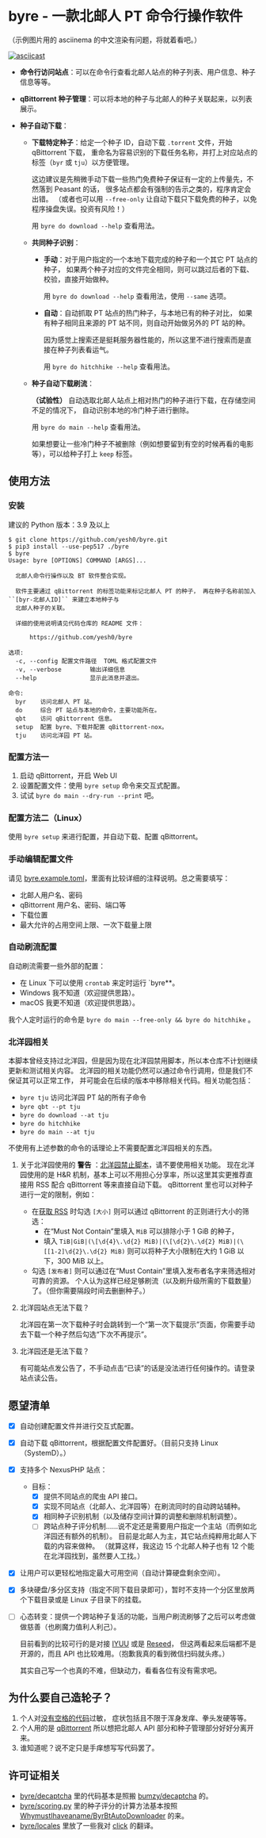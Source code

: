 # byre - 一款北邮人 PT 命令行操作软件

（示例图片用的 asciinema 的中文渲染有问题，将就着看吧。）

[![asciicast](https://asciinema.org/a/570391.svg)](https://asciinema.org/a/570391)

- **命令行访问站点**：可以在命令行查看北邮人站点的种子列表、用户信息、种子信息等等。

- **qBittorrent 种子管理**：可以将本地的种子与北邮人的种子关联起来，以列表展示。

- **种子自动下载**：

  - **下载特定种子**：给定一个种子 ID，自动下载 `.torrent` 文件，开始 qBittorrent 下载，
    重命名为容易识别的下载任务名称，并打上对应站点的标签（`byr` 或 `tju`）以方便管理。

    这边建议是先稍微手动下载一些热门免费种子保证有一定的上传量先，不然落到 Peasant 的话，
    很多站点都会有强制的告示之类的，程序肯定会出错。
    （或者也可以用 `--free-only` 让自动下载只下载免费的种子，以免程序操盘失误。投资有风险！）

    用 `byre do download --help` 查看用法。

  - **共同种子识别**：

    - **手动**：对于用户指定的一个本地下载完成的种子和一个其它 PT 站点的种子，
      如果两个种子对应的文件完全相同，则可以跳过后者的下载、校验，直接开始做种。

      用 `byre do download --help` 查看用法，使用 `--same` 选项。

    - **自动**：自动抓取 PT 站点的热门种子，与本地已有的种子对比，
      如果有种子相同且来源的 PT 站不同，则自动开始做另外的 PT 站的种。

      因为感觉上搜索还是挺耗服务器性能的，所以这里不进行搜索而是直接在种子列表看运气。

      用 `byre do hitchhike --help` 查看用法。

  - **种子自动下载刷流**：

    **（试验性）** 自动选取北邮人站点上相对热门的种子进行下载，在存储空间不足的情况下，
    自动识别本地的冷门种子进行删除。

    用 `byre do main --help` 查看用法。

    如果想要让一些冷门种子不被删除（例如想要留到有空的时候再看的电影等），可以给种子打上 `keep` 标签。

## 使用方法

### 安装

建议的 Python 版本：3.9 及以上 

```console
$ git clone https://github.com/yesh0/byre.git
$ pip3 install --use-pep517 ./byre
$ byre
Usage: byre [OPTIONS] COMMAND [ARGS]...

  北邮人命令行操作以及 BT 软件整合实现。

  软件主要通过 qBittorrent 的标签功能来标记北邮人 PT 的种子， 再在种子名称前加入 ``[byr-北邮人ID]`` 来建立本地种子与
  北邮人种子的关联。

  详细的使用说明请见代码仓库的 README 文件：

      https://github.com/yesh0/byre

选项:
  -c, --config 配置文件路径  TOML 格式配置文件
  -v, --verbose        输出详细信息
  --help               显示此消息并退出。

命令:
  byr    访问北邮人 PT 站。
  do     综合 PT 站点与本地的命令，主要功能所在。
  qbt    访问 qBittorrent 信息。
  setup  配置 byre、下载并配置 qBittorrent-nox。
  tju    访问北洋园 PT 站。
```

### 配置方法一

1. 启动 qBittorrent，开启 Web UI
2. 设置配置文件：使用 `byre setup` 命令来交互式配置。
3. 试试 `byre do main --dry-run --print` 吧。

### 配置方法二（Linux）

使用 `byre setup` 来进行配置，并自动下载、配置 qBittorrent。

### 手动编辑配置文件

请见 [byre.example.toml](byre/setup/byre.example.toml)，里面有比较详细的注释说明。总之需要填写：
- 北邮人用户名、密码
- qBittorrent 用户名、密码、端口等
- 下载位置
- 最大允许的占用空间上限、一次下载量上限

### 自动刷流配置

自动刷流需要一些外部的配置：
- 在 Linux 下可以使用 `crontab` 来定时运行 `byre**。
- Windows 我不知道（欢迎提供思路）。
- macOS 我更不知道（欢迎提供思路）。

我个人定时运行的命令是 `byre do main --free-only && byre do hitchhike` 。

### 北洋园相关

本脚本曾经支持过北洋园，但是因为现在北洋园禁用脚本，所以本仓库不计划继续更新和测试相关内容。
北洋园的相关功能仍然可以通过命令行调用，但是我们不保证其可以正常工作，
并可能会在后续的版本中移除相关代码。相关功能包括：

- `byre tju` 访问北洋园 PT 站的所有子命令
- `byre qbt --pt tju`
- `byre do download --at tju`
- `byre do hitchhike`
- `byre do main --at tju`

不使用有上述参数的命令的话理论上不需要配置北洋园相关的东西。

1. 关于北洋园使用的 **警告** ：[北洋园禁止脚本](https://www.tjupt.org/forums.php?action=viewtopic&topicid=16580)，请不要使用相关功能。
   现在北洋园使用的是 H&R 机制，基本上可以不用担心分享率，所以这里其实更推荐直接用 RSS 配合 qBittorrent 等来直接自动下载。
   qBittorrent 里也可以对种子进行一定的限制，例如：
   - 在[获取 RSS](https://www.tjupt.org/getrss.php) 时勾选 `[大小]` 则可以通过 qBittorrent 的正则进行大小的筛选：
     - 在“Must Not Contain”里填入 `MiB` 可以排除小于 1 GiB 的种子，
     - 填入 `TiB|GiB|(\[\d{4}\.\d{2} MiB)|(\[\d{2}\.\d{2} MiB)|(\[[1-2]\d{2}\.\d{2} MiB)` 则可以将种子大小限制在大约 1 GiB 以下，300 MiB 以上。
   - 勾选 `[发布者]` 则可以通过在“Must Contain”里填入发布者名字来筛选相对可靠的资源。
   个人认为这样已经足够刷流（以及刷升级所需的下载数量）了。（但你需要隔段时间去删删种子。）

2. 北洋园站点无法下载？

   北洋园在第一次下载种子时会跳转到一个“第一次下载提示”页面，你需要手动去下载一个种子然后勾选“下次不再提示”。

3. 北洋园还是无法下载？

   有可能站点发公告了，不手动点击“已读”的话是没法进行任何操作的。请登录站点读公告。

## 愿望清单

- [X] 自动创建配置文件并进行交互式配置。

- [X] 自动下载 qBittorrent，根据配置文件配置好。（目前只支持 Linux（SystemD）。）

- [X] 支持多个 NexusPHP 站点：

  - 目标：
    - [X] 提供不同站点的爬虫 API 接口。
    - [X] 实现不同站点（北邮人、北洋园等）在刷流同时的自动跨站辅种。
    - [X] 相同种子识别机制（以及储存空间计算的调整和删除机制调整）。
    - [ ] 跨站点种子评分机制……说不定还是需要用户指定一个主站（而例如北洋园还有额外的机制）。
      目前是北邮人为主，其它站点纯粹用北邮人下载的内容来做种。
      （就算这样，我这边 15 个北邮人种子也有 12 个能在北洋园找到，虽然要人工找。）

- [X] 让用户可以更轻松地指定最大可用空间（自动计算硬盘剩余空间）。

- [X] 多块硬盘/多分区支持（指定不同下载目录即可），暂时不支持一个分区里放两个下载目录或是 Linux 子目录下的挂载。

- [ ] 心态转变：提供一个跨站种子复活的功能，当用户刷流刷够了之后可以考虑做做慈善（也刷魔力值利人利己）。

  目前看到的比较可行的是对接 [IYUU](https://github.com/ledccn/IYUUAutoReseed) 或是 [Reseed](https://github.com/tongyifan/Reseed-backend)，
  但这两看起来后端都不是开源的，而且 API 也比较难用。（抱歉我真的看到微信扫码就头疼。）

  其实自己写一个也真的不难，但缺动力，看看各位有没有需求吧。

## 为什么要自己造轮子？

1. 个人对[没有空格的代码](https://github.com/WhymustIhaveaname/ByrBtAutoDownloader/blob/main/byrbt.py)过敏，
   症状包括且不限于浑身发痒、拳头发硬等等。
2. 个人用的是 [qBittorrent](https://www.qbittorrent.org/) 所以想把北邮人 API 部分和种子管理部分好好分离开来。
3. 谁知道呢？说不定只是手痒想写写代码罢了。

## 许可证相关

- [byre/decaptcha](./byre/decaptcha) 里的代码基本是照搬 [bumzy/decaptcha](https://github.com/bumzy/decaptcha) 的。
- [byre/scoring.py](./byre/scoring.py) 里的种子评分的计算方法基本按照
  [WhymustIhaveaname/ByrBtAutoDownloader](https://github.com/WhymustIhaveaname/ByrBtAutoDownloader) 的来。
- [byre/locales](./byre/locales) 里放了一些我对 [click](https://github.com/pallets/click) 的翻译。
